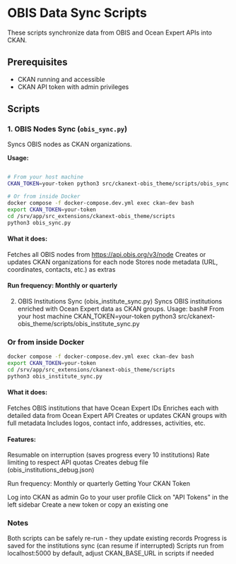 # OBIS Data Sync Scripts

These scripts synchronize data from OBIS and Ocean Expert APIs into CKAN.

## Prerequisites

- CKAN running and accessible
- CKAN API token with admin privileges

## Scripts

### 1. OBIS Nodes Sync (`obis_sync.py`)

Syncs OBIS nodes as CKAN organizations.

**Usage:**
```bash

# From your host machine
CKAN_TOKEN=your-token python3 src/ckanext-obis_theme/scripts/obis_sync.py

# Or from inside Docker
docker compose -f docker-compose.dev.yml exec ckan-dev bash
export CKAN_TOKEN=your-token
cd /srv/app/src_extensions/ckanext-obis_theme/scripts
python3 obis_sync.py
```

#### What it does:

Fetches all OBIS nodes from https://api.obis.org/v3/node
Creates or updates CKAN organizations for each node
Stores node metadata (URL, coordinates, contacts, etc.) as extras

#### Run frequency: Monthly or quarterly
2. OBIS Institutions Sync (obis_institute_sync.py)
Syncs OBIS institutions enriched with Ocean Expert data as CKAN groups.
Usage:
bash# From your host machine
CKAN_TOKEN=your-token python3 src/ckanext-obis_theme/scripts/obis_institute_sync.py

### Or from inside Docker

```bash
docker compose -f docker-compose.dev.yml exec ckan-dev bash
export CKAN_TOKEN=your-token
cd /srv/app/src_extensions/ckanext-obis_theme/scripts
python3 obis_institute_sync.py
```

#### What it does:

Fetches OBIS institutions that have Ocean Expert IDs
Enriches each with detailed data from Ocean Expert API
Creates or updates CKAN groups with full metadata
Includes logos, contact info, addresses, activities, etc.

#### Features:

Resumable on interruption (saves progress every 10 institutions)
Rate limiting to respect API quotas
Creates debug file (obis_institutions_debug.json)

Run frequency: Monthly or quarterly
Getting Your CKAN Token

Log into CKAN as admin
Go to your user profile
Click on "API Tokens" in the left sidebar
Create a new token or copy an existing one

### Notes

Both scripts can be safely re-run - they update existing records
Progress is saved for the institutions sync (can resume if interrupted)
Scripts run from localhost:5000 by default, adjust CKAN_BASE_URL in scripts if needed
